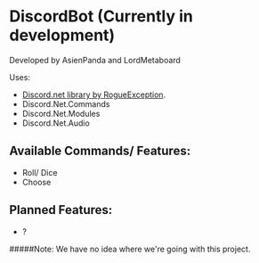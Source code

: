 # DiscordBot (Currently in development)
Developed by AsienPanda and LordMetaboard

Uses:
- [Discord.net library by RogueException](https://github.com/RogueException/Discord.Net).
- Discord.Net.Commands
- Discord.Net.Modules
- Discord.Net.Audio

## Available Commands/ Features:
  - Roll/ Dice
  - Choose

## Planned Features:
  - ?

#####Note: We have no idea where we're going with this project. 
